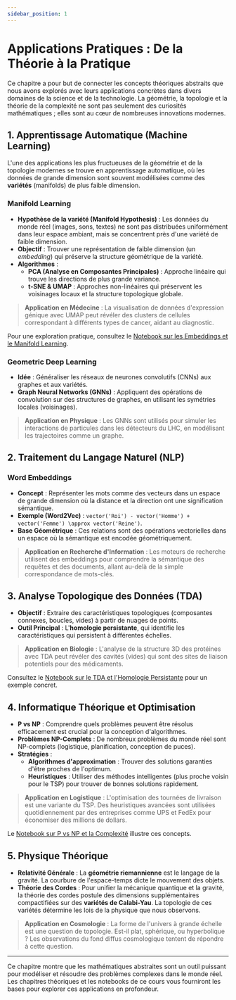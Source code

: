 ```yaml
---
sidebar_position: 1
---
```


# Applications Pratiques : De la Théorie à la Pratique

Ce chapitre a pour but de connecter les concepts théoriques abstraits que nous avons explorés avec leurs applications concrètes dans divers domaines de la science et de la technologie. La géométrie, la topologie et la théorie de la complexité ne sont pas seulement des curiosités mathématiques ; elles sont au cœur de nombreuses innovations modernes.

## 1. Apprentissage Automatique (Machine Learning)

L'une des applications les plus fructueuses de la géométrie et de la topologie modernes se trouve en apprentissage automatique, où les données de grande dimension sont souvent modélisées comme des **variétés** (manifolds) de plus faible dimension.

### Manifold Learning

- **Hypothèse de la variété (Manifold Hypothesis)** : Les données du monde réel (images, sons, textes) ne sont pas distribuées uniformément dans leur espace ambiant, mais se concentrent près d'une variété de faible dimension.
- **Objectif** : Trouver une représentation de faible dimension (un *embedding*) qui préserve la structure géométrique de la variété.
- **Algorithmes** :
  - **PCA (Analyse en Composantes Principales)** : Approche linéaire qui trouve les directions de plus grande variance.
  - **t-SNE & UMAP** : Approches non-linéaires qui préservent les voisinages locaux et la structure topologique globale.

> **Application en Médecine** : La visualisation de données d'expression génique avec UMAP peut révéler des clusters de cellules correspondant à différents types de cancer, aidant au diagnostic.

Pour une exploration pratique, consultez le [Notebook sur les Embeddings et le Manifold Learning](/docs/notebooks/06_embeddings_ml).

### Geometric Deep Learning

- **Idée** : Généraliser les réseaux de neurones convolutifs (CNNs) aux graphes et aux variétés.
- **Graph Neural Networks (GNNs)** : Appliquent des opérations de convolution sur des structures de graphes, en utilisant les symétries locales (voisinages).

> **Application en Physique** : Les GNNs sont utilisés pour simuler les interactions de particules dans les détecteurs du LHC, en modélisant les trajectoires comme un graphe.

## 2. Traitement du Langage Naturel (NLP)

### Word Embeddings

- **Concept** : Représenter les mots comme des vecteurs dans un espace de grande dimension où la distance et la direction ont une signification sémantique.
- **Exemple (Word2Vec)** : `vector('Roi') - vector('Homme') + vector('Femme') \approx vector('Reine')`.
- **Base Géométrique** : Ces relations sont des opérations vectorielles dans un espace où la sémantique est encodée géométriquement.

> **Application en Recherche d'Information** : Les moteurs de recherche utilisent des embeddings pour comprendre la sémantique des requêtes et des documents, allant au-delà de la simple correspondance de mots-clés.

## 3. Analyse Topologique des Données (TDA)

- **Objectif** : Extraire des caractéristiques topologiques (composantes connexes, boucles, vides) à partir de nuages de points.
- **Outil Principal** : L'**homologie persistante**, qui identifie les caractéristiques qui persistent à différentes échelles.

> **Application en Biologie** : L'analyse de la structure 3D des protéines avec TDA peut révéler des cavités (vides) qui sont des sites de liaison potentiels pour des médicaments.

Consultez le [Notebook sur le TDA et l'Homologie Persistante](/docs/notebooks/05_tda_homologie) pour un exemple concret.

## 4. Informatique Théorique et Optimisation

- **P vs NP** : Comprendre quels problèmes peuvent être résolus efficacement est crucial pour la conception d'algorithmes.
- **Problèmes NP-Complets** : De nombreux problèmes du monde réel sont NP-complets (logistique, planification, conception de puces).
- **Stratégies** :
  - **Algorithmes d'approximation** : Trouver des solutions garanties d'être proches de l'optimum.
  - **Heuristiques** : Utiliser des méthodes intelligentes (plus proche voisin pour le TSP) pour trouver de bonnes solutions rapidement.

> **Application en Logistique** : L'optimisation des tournées de livraison est une variante du TSP. Des heuristiques avancées sont utilisées quotidiennement par des entreprises comme UPS et FedEx pour économiser des millions de dollars.

Le [Notebook sur P vs NP et la Complexité](/docs/notebooks/04_p_vs_np_complexite) illustre ces concepts.

## 5. Physique Théorique

- **Relativité Générale** : La **géométrie riemannienne** est le langage de la gravité. La courbure de l'espace-temps dicte le mouvement des objets.
- **Théorie des Cordes** : Pour unifier la mécanique quantique et la gravité, la théorie des cordes postule des dimensions supplémentaires compactifiées sur des **variétés de Calabi-Yau**. La topologie de ces variétés détermine les lois de la physique que nous observons.

> **Application en Cosmologie** : La forme de l'univers à grande échelle est une question de topologie. Est-il plat, sphérique, ou hyperbolique ? Les observations du fond diffus cosmologique tentent de répondre à cette question.

---

Ce chapitre montre que les mathématiques abstraites sont un outil puissant pour modéliser et résoudre des problèmes complexes dans le monde réel. Les chapitres théoriques et les notebooks de ce cours vous fourniront les bases pour explorer ces applications en profondeur.

